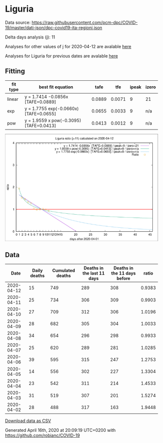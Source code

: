 # Liguria

Data source: https://raw.githubusercontent.com/pcm-dpc/COVID-19/master/dati-json/dpc-covid19-ita-regioni.json

Delta days analysis (j): 11

Analyses for other values of j for 2020-04-12 are avalable [here](../2020-04-12/README.md)

Analyses for Liguria for previous dates are avalable [here](../README.md)

## Fitting 
|fit type|best fit equation|tafe|tfe|ipeak|izero|
|-------|-----|--------|------|---|---|
|linear|y = 1.7414 -0.0856x  [TAFE=0.0889]|0.0889|0.0071|9|21|
|exp|y = 1.7755 exp(-0.0660x)  [TAFE=0.0655]|0.0655|0.0033|9|n/a|
|pow|y = 1.9559 x pow(-0.3095)  [TAFE=0.0413]|0.0413|0.0012|9|n/a|

![Plot](COVID-19_liguria_j11_2020-04-12.png)

## Data
|Date|Daily deaths|Cumulated deaths|Deaths in the last 11 days|Deaths in the 11 days before|ratio|
|----|----------|-----------|-------|--------------------|-----|
|2020-04-12|15|749|289|308|0.9383|
|2020-04-11|25|734|306|309|0.9903|
|2020-04-10|27|709|312|306|1.0196|
|2020-04-09|28|682|305|304|1.0033|
|2020-04-08|34|654|296|298|0.9933|
|2020-04-07|25|620|289|281|1.0285|
|2020-04-06|39|595|315|247|1.2753|
|2020-04-05|14|556|302|227|1.3304|
|2020-04-04|23|542|311|214|1.4533|
|2020-04-03|31|519|307|201|1.5274|
|2020-04-02|28|488|317|163|1.9448|

[Download data as CSV](COVID-19_liguria_j11_2020-04-12.csv)

Generated April 16th, 2020 at 20:09:19 UTC+0200 with https://github.com/robianc/COVID-19

